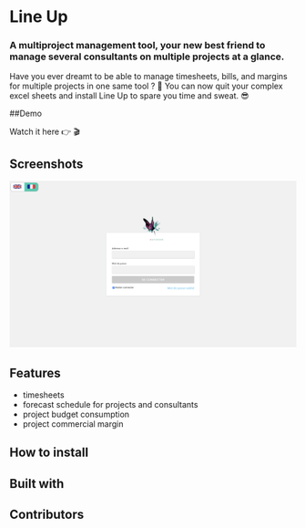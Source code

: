 # Line Up

### A multiproject management tool, your new best friend to manage several consultants on multiple projects at a glance.

Have you ever dreamt to be able to manage timesheets, bills, and margins for multiple projects in one same tool ? 🤯 You can now quit your complex excel sheets and install Line Up to spare you time and sweat. 😎

##Demo

Watch it here 👉 🎬


## Screenshots

![Connexion](/img/connexion.jpg "connexion")


## Features

- timesheets
- forecast schedule for projects and consultants
- project budget consumption
- project commercial margin

## How to install





## Built with




## Contributors



